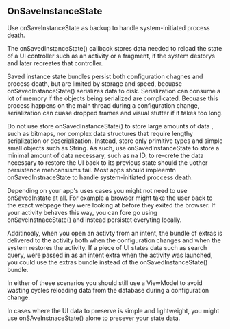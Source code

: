 ## OnSaveInstanceState

Use onSaveInstanceState as backup to handle system-initiated process death. 

The onSavedInstanceState() callback stores data needed to reload the state of a UI controller such as an activity or a fragment, if the system destorys and later recreates that controller. 

Saved instance state bundles persist both configuration chagnes and process death, but are limited by storage and speed, becuase onSavedInstanceState() serializes data to disk. 
Serialization can consume a lot of memory if the objects being serialized are complicated. Becuase this process happens on the main thread during a configuration change, serialization can cuase dropped frames and visual stutter if it takes too long. 

Do not use store onSavedInstanceState() to store large amounts of data , such as bitmaps, nor complex data structures that require lengthy serialization or deserialization. Instead, store only primitive types and simple small objects such as String. As such, use onSavedInstanceState to store a minimal amount of data necessary, such as na ID, to re-crete the data necessary to restore the UI back to its previous state should the uother persistence mehcansisms fail. Most apps should impleemtn onSavedInstnaceState to handle system-initiated proccess death. 

Depending on your app's uses cases you  might not need to use onSavedInstate at all. For example a browser might take the user back to the exact webpage they were looking at before they exited the browser. If your activity behaves this way, you can fore go using onSaveInstnaceState() and instead persistet everyting locally. 

Additinoaly, when you open an activty from an intent, the bundle of extras is delivered to the activity both when the configuration changes and when the system restores the activity. If a piece of UI states data such as search query, were passed in as an intent extra when the activity was launched, you could use the extras bundle instead of the onSavedInstanceState() bundle. 

In either of these scenarios you should still use a ViewModel to avoid wasting cycles reloading data from the database during a configuration change. 

In cases where the UI data to preserve is simple and lightweight, you might use onSAveInstnaceState() alone to presever your state data. 
